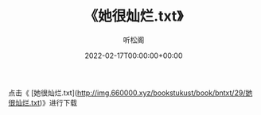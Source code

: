 ﻿---
title:  《她很灿烂.txt》
date:   2022-02-17T00:00:00+00:00
author: 听松阁
layout: post
permalink: /她很灿烂/
categories: 小说
tags: [小说]
---

点击《 [她很灿烂.txt](<a href="http://img.660000.xyz/bookstukust/book/bntxt/29/" target=_blank>http://img.660000.xyz/bookstukust/book/bntxt/29/她很灿烂.txt)》进行下载